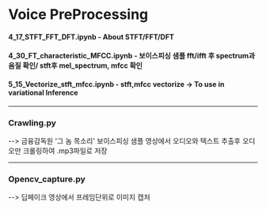 # Voice PreProcessing

#### 4_17_STFT_FFT_DFT.ipynb - About STFT/FFT/DFT
#### 4_30_FT_characteristic_MFCC.ipynb - 보이스피싱 샘플 fft/ifft 후 spectrum과 음질 확인/ stft후 mel_spectrum, mfcc 확인 
#### 5_15_Vectorize_stft_mfcc.ipynb - stft,mfcc vectorize -> To use in variational Inference
-------------------------------------------------------------------------------------------------------------------------------

### Crawling.py
--> 금융감독원 '그 놈 목소리' 보이스피싱 샘플 영상에서 오디오와 텍스트 추출후 오디오만 크롤링하여 .mp3파일로 저장

-------------------------------------------------------------------------------------------------------------------------------

### Opencv_capture.py
--> 딥페이크 영상에서 프레임단위로 이미지 캡처


